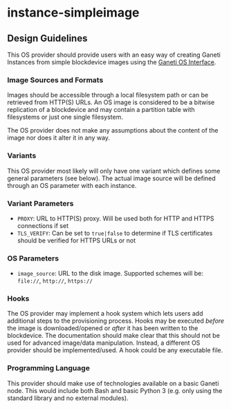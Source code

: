 # instance-simpleimage

## Design Guidelines

This OS provider should provide users with an easy way of creating Ganeti Instances from simple blockdevice images using the [Ganeti OS Interface](https://docs.ganeti.org/docs/ganeti/3.0/html/man-ganeti-os-interface.html?highlight=interface).

### Image Sources and Formats

Images should be accessible through a local filesystem path or can be retrieved from HTTP(S) URLs. An OS image is considered to be a bitwise replication of a blockdevice and may contain a partition table with filesystems or just one single filesystem.

The OS provider does not make any assumptions about the content of the image nor does it alter it in any way. 

### Variants

This OS provider most likely will only have one variant which defines some general parameters (see below). The actual image source will be defined through an OS parameter with each instance.

### Variant Parameters

* `PROXY`: URL to HTTP(S) proxy. Will be used both for HTTP and HTTPS connections if set
* `TLS_VERIFY`: Can be set to `true|false` to determine if TLS certificates should be verified for HTTPS URLs or not

### OS Parameters

* `image_source`: URL to the disk image. Supported schemes will be: `file://`, `http://`, `https://`

### Hooks

The OS provider may implement a hook system which lets users add additional steps to the provisioning process. Hooks may be executed _before_ the image is downloaded/opened or _after_ it has been written to the blockdevice. The documentation should make clear that this should not be used for advanced image/data manipulation. Instead, a different OS provider should be implemented/used. A hook could be any executable file.

### Programming Language

This provider should make use of technologies available on a basic Ganeti node. This would include both Bash and basic Python 3 (e.g. only using the standard library and no external modules).
